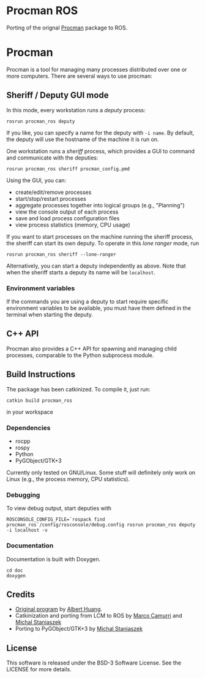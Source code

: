# Procman ROS
Porting of the orignal [Procman](https://github.com/ashuang/procman) package to ROS.

# Procman

Procman is a tool for managing many processes distributed over one or more
computers. There are several ways to use procman:

## Sheriff / Deputy GUI mode

In this mode, every workstation runs a *deputy* process:

```
rosrun procman_ros deputy
```

If you like, you can specify a name for the deputy with `-i name`. By default, the deputy will use the hostname of the machine it is run on.

One workstation runs a *sheriff* process, which provides a GUI to command and
communicate with the deputies:

```
rosrun procman_ros sheriff procman_config.pmd
```

Using the GUI, you can:
-  create/edit/remove processes
-  start/stop/restart processes
-  aggregate processes together into logical groups (e.g., "Planning")
-  view the console output of each process
-  save and load process configuration files
-  view process statistics (memory, CPU usage)

If you want to start processes on the machine running the sheriff process, the sheriff can start its own deputy. To operate in this *lone ranger*
mode, run

```
rosrun procman_ros sheriff --lone-ranger
```

Alternatively, you can start a deputy independently as above. Note that when the sheriff starts a deputy its name will be `localhost`.

### Environment variables

If the commands you are using a deputy to start require specific environment variables to be available, you must have them defined in the terminal when starting the deputy.

## C++ API

Procman also provides a C++ API for spawning and managing child processes,
comparable to the Python subprocess module.

## Build Instructions
The package has been catkinized. To compile it, just run:
```
catkin build procman_ros
```
in your workspace

### Dependencies
* rocpp
* rospy
* Python
* PyGObject/GTK+3

Currently only tested on GNU/Linux.  Some stuff will definitely only work on
Linux (e.g., the process memory, CPU statistics).

### Debugging

To view debug output, start deputies with

```
ROSCONSOLE_CONFIG_FILE=`rospack find procman_ros`/config/rosconsole/debug.config rosrun procman_ros deputy -i localhost -v
```

### Documentation

Documentation is built with Doxygen.

```
cd doc
doxygen
```
## Credits
- [Original program](https://github.com/ashuang/procman) by [Albert Huang](https://github.com/ashuang). 
- Catkinization and porting from LCM to ROS by [Marco Camurri](https://github.com/mcamurri) and [Michal Staniaszek](https://github.com/heuristicus)
- Porting to PyGObject/GTK+3 by [Michal Staniaszek](https://github.com/heuristicus)

## License
This software is released under the BSD-3 Software License. See the LICENSE for more details.
